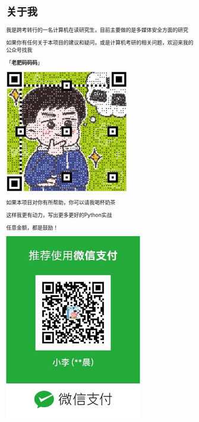 # 关于我

我是跨考转行的一名计算机在读研究生，目前主要做的是多媒体安全方面的研究

如果你有任何关于本项目的建议和疑问，或是计算机考研的相关问题，欢迎来我的公众号找我 

「**老肥码码码**」  


![](picture/gzh.png)


如果本项目对你有所帮助，你可以请我喝杯奶茶

这样我更有动力，写出更多更好的Python实战

任意金额，都是鼓励！

![](picture/vx.jpg)